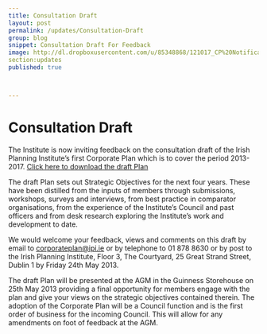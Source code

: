 ```yaml
---
title: Consultation Draft
layout: post
permalink: /updates/Consultation-Draft
group: blog
snippet: Consultation Draft For Feedback
image: http://dl.dropboxusercontent.com/u/85348868/121017_CP%20Notificaiton%201.jpg
section:updates
published: true



---
```


# Consultation Draft 

The Institute is now inviting feedback on the consultation draft of the Irish Planning Institute’s first Corporate Plan which is to cover the period 2013-2017. [Click here to download the draft Plan](http://www.irishplanninginstitute.ie/uploads/files/Consultation%20Draft%20IPI%20Corporate%20Plan.pdf)
 
The draft Plan sets out Strategic Objectives for the next four years. These have been distilled from the inputs of members through submissions, workshops, surveys and interviews, from best practice in comparator organisations, from the experience of the Institute’s Council and past officers and from desk research exploring the Institute’s work and development to date.

We would welcome your feedback, views and comments on this draft by email to corporateplan@ipi.ie or by telephone to 01 878 8630 or by post to the Irish Planning Institute, Floor 3, The Courtyard, 25 Great Strand Street, Dublin 1 by Friday 24th May 2013.
 
The draft Plan will be presented at the AGM in the Guinness Storehouse on  25th May 2013 providing a final opportunity for members engage with the plan and give your views on the strategic objectives contained therein. The adoption of the Corporate Plan will be a Council function and is the first order of business for the incoming Council. This will allow for any amendments on foot of feedback at the AGM.